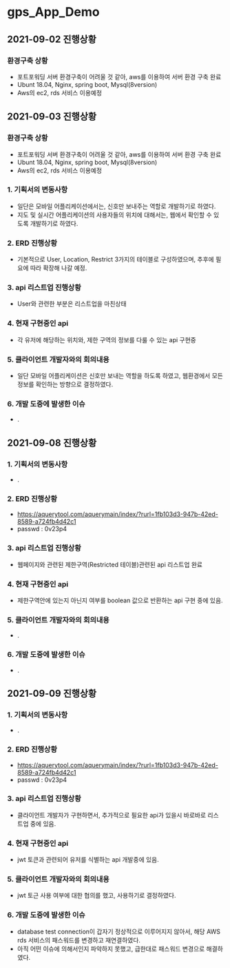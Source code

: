 # gps_App_Demo

## 2021-09-02 진행상황
### 환경구축 상황
- 포트포워딩 서버 환경구축이 어려울 것 같아, aws를 이용하여 서버 환경 구축 완료
- Ubunt 18.04, Nginx, spring boot, Mysql(8version)
- Aws의 ec2, rds 서비스 이용예정

## 2021-09-03 진행상황
### 환경구축 상황
- 포트포워딩 서버 환경구축이 어려울 것 같아, aws를 이용하여 서버 환경 구축 완료
- Ubunt 18.04, Nginx, spring boot, Mysql(8version)
- Aws의 ec2, rds 서비스 이용예정
### 1. 기획서의 변동사항
- 일단은 모바일 어플리케이션에서는, 신호만 보내주는 역할로 개발하기로 하였다.
- 지도 및 실시간 어플리케이션의 사용자들의 위치에 대해서는, 웹에서 확인할 수 있도록 개발하기로 하였다.
### 2. ERD 진행상황
- 기본적으로 User, Location, Restrict 3가지의 테이블로 구성하였으며,
추후에 필요에 따라 확장해 나갈 예정.
### 3. api 리스트업 진행상황
- User와 관련한 부분은 리스트업을 마친상태
### 4. 현재 구현중인 api
- 각 유저에 해당하는 위치와, 제한 구역의 정보를 다룰 수 있는 api 구현중
### 5. 클라이언트 개발자와의 회의내용
- 일단 모바일 어플리케이션은 신호만 보내는 역할을 하도록 하였고, 웹환경에서 모든 정보를 확인하는 방향으로 결정하였다.
### 6. 개발 도중에 발생한 이슈
- .


## 2021-09-08 진행상황
### 1. 기획서의 변동사항
- .
### 2. ERD 진행상황
- https://aquerytool.com/aquerymain/index/?rurl=1fb103d3-947b-42ed-8589-a724fb4d42c1
- passwd : 0v23p4
### 3. api 리스트업 진행상황
- 웹페이지와 관련된 제한구역(Restricted 테이블)관련된 api 리스트업 완료
### 4. 현재 구현중인 api
- 제한구역안에 있는지 아닌지 여부를 boolean 값으로 반환하는 api 구현 중에 있음.
### 5. 클라이언트 개발자와의 회의내용
- .
### 6. 개발 도중에 발생한 이슈
- .

## 2021-09-09 진행상황
### 1. 기획서의 변동사항
- .
### 2. ERD 진행상황
- https://aquerytool.com/aquerymain/index/?rurl=1fb103d3-947b-42ed-8589-a724fb4d42c1
- passwd : 0v23p4
### 3. api 리스트업 진행상황
- 클라이언트 개발자가 구현하면서, 추가적으로 필요한 api가 있을시 바로바로 리스트업 중에 있음.
### 4. 현재 구현중인 api
- jwt 토큰과 관련되어 유저를 식별하는 api 개발중에 있음.
### 5. 클라이언트 개발자와의 회의내용
- jwt 토근 사용 여부에 대한 협의를 했고, 사용하기로 결정하였다.
### 6. 개발 도중에 발생한 이슈
- database test connection이 갑자기 정상적으로 이루어지지 않아서, 해당 AWS rds 서비스의 패스워드를 변경하고 재연결하였다.
- 아직 어떤 이슈에 의해서인지 파악하지 못했고, 급한대로 패스워드 변경으로 해결하였다.